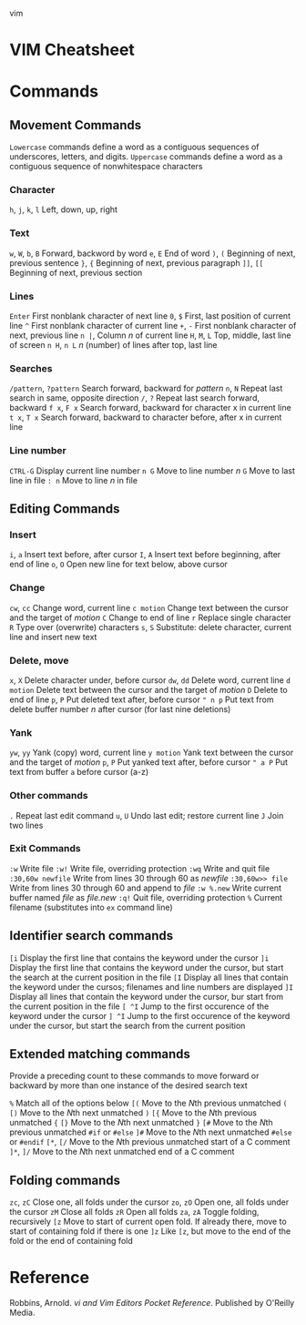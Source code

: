 vim

# VIM Cheatsheet

# Commands

## Movement Commands

`Lowercase` commands define a word as a contiguous sequences of underscores, letters, and digits.
`Uppercase` commands define a word as a contiguous sequence of nonwhitespace characters

### Character
`h`, `j`, `k`, `l` Left, down, up, right


### Text
`w`, `W`, `b`, `B` Forward, backword by word 
`e`, `E` End of word
`)`, `(` Beginning of next, previous sentence
`}`, `{` Beginning of next, previous paragraph
`]]`, `[[` Beginning of next, previous section

### Lines
`Enter` First nonblank character of next line
`0`, `$` First, last position of current line
`^` First nonblank character of current line
`+`, `-` First nonblank character of next, previous line
`n |`, Column *n* of current line
`H`, `M`, `L` Top, middle, last line of screen
`n H`, `n L` *n* (number) of lines after top, last line

### Searches
`/pattern`, `?pattern` Search forward, backward for *pattern*
`n`, `N` Repeat last search in same, opposite direction
`/`, `?` Repeat last search forward, backward
`f x`, `F x` Search forward, backward for character x in current line
`t x`, `T x` Search forward, backward to character before, after x in current line

### Line number
`CTRL-G` Display current line number
`n G` Move to line number *n*
`G` Move to last line in file
`: n` Move to line *n* in file

## Editing Commands

### Insert

`i`, `a` Insert text before, after cursor
`I`, `A` Insert text before beginning, after end of line
`o`, `O` Open new line for text below, above cursor

### Change

`cw`, `cc` Change word, current line
`c motion` Change text between the cursor and the target of *motion*
`C` Change to end of line
`r` Replace single character
`R` Type over (overwrite) characters
`s`, `S` Substitute: delete character, current line and insert new text

### Delete, move

`x`, `X` Delete character under, before cursor
`dw`, `dd` Delete word, current line
`d motion` Delete text between the cursor and the target of *motion*
`D` Delete to end of line
`p`, `P` Put deleted text after, before cursor
`" n p` Put text from delete buffer number *n* after cursor (for last nine deletions)

### Yank

`yw`, `yy` Yank (copy) word, current line
`y motion` Yank text between the cursor and the target of *motion*
`p`, `P` Put yanked text after, before cursor
`" a P` Put text from buffer `a` before cursor (a-z)

### Other commands

`.` Repeat last edit command
`u`, `U` Undo last edit; restore current line
`J` Join two lines

### Exit Commands

`:w` Write file
`:w!` Write file, overriding protection
`:wq` Write and quit file
`:30,60w newfile` Write from lines 30 through 60 as *newfile*
`:30,60w>> file` Write from lines 30 through 60 and append to *file*
`:w %.new` Write current buffer named *file* as *file.new*
`:q!` Quit file, overriding protection
`%` Current filename (substitutes into `ex` command line)

## Identifier search commands

`[i` Display the first line that contains the keyword under the cursor
`]i` Display the first line that contains the keyword under the cursor, but start the search at the current position in the file
`[I` Display all lines that contain the keyword under the cursos; filenames and line numbers are displayed
`]I` Display all lines that contain the keyword under the cursor, bur start from the current position in the file
`[ ^I` Jump to the first occurence of the keyword under the cursor
`] ^I` Jump to the first occurence of the keyword under the cursor, but start the search from the current position

## Extended matching commands

Provide a preceding count to these commands to move forward or backward by more than one instance of the desired search text

`%` Match all of the options below
`[(` Move to the *N*th previous unmatched `(`
`[)` Move to the *N*th next unmatched `)`
`[{` Move to the *N*th previous unmatched `{`
`[}` Move to the *N*th next unmatched `}`
`[#` Move to the *N*th previous unmatched `#if` or `#else`
`]#` Move to the *N*th next unmatched `#else` or `#endif`
`[*`, `[/` Move to the *N*th previous unmatched start of a C comment
`]*`, `]/` Move to the *N*th next unmatched end of a C comment

## Folding commands

`zc`, `zC` Close one, all folds under the cursor
`zo`, `zO` Open one, all folds under the cursor
`zM` Close all folds
`zR` Open all folds
`za`, `zA` Toggle folding, recursively
`[z` Move to start of current open fold. If already there, move to start of containing fold if there is one
`]z` Like `[z`, but move to the end of the fold or the end of containing fold

# Reference

Robbins, Arnold. *vi and Vim Editors Pocket Reference*. Published by O'Reilly Media. 